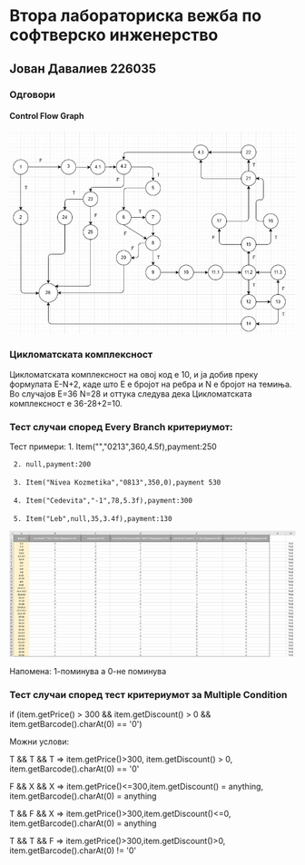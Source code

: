 # Втора лабораториска вежба по софтверско инженерство

## Јован Давалиев 226035

### Одговори

#### Control Flow Graph 

 ![Project graph](https://github.com/Hekaton003/SI_2024_lab2_226035/blob/master/ControlFlowGraph.jpg?raw=true)

### Цикломатската комплексност

  Цикломатската комплексност на овој код е 10, и  ја добив преку формулата E-N+2, каде што E е бројот на ребра и N е бројот на темиња. Во случајoв E=36 N=28 и оттука следува дека Цикломатската комплексност е 36-28+2=10.

### Тест случаи според Every Branch критериумот:

Тест примери:
     1. Item("","0213",360,4.5f),payment:250
     
     2. null,payment:200
     
     3. Item("Nivea Kozmetika","0813",350,0),payment 530
     
     4. Item("Cedevita","-1",78,5.3f),payment:300
     
     5. Item("Leb",null,35,3.4f),payment:130

![Test Case](https://github.com/Hekaton003/SI_2024_lab2_226035/blob/master/EveryBranchCriterium.jpg?raw=true)

Напомена: 1-поминува а 0-не поминува

### Тест случаи според тест критериумот за  Multiple Condition 

 if (item.getPrice() > 300 && item.getDiscount() > 0 && item.getBarcode().charAt(0) == '0')
 
Можни услови:

Т && T && T => item.getPrice()>300, item.getDiscount() > 0, item.getBarcode().charAt(0) == '0'

F && X && X => item.getPrice()<=300,item.getDiscount() = anything, item.getBarcode().charAt(0) = anything

T && F && X => item.getPrice()>300,item.getDiscount()<=0, item.getBarcode().charAt(0) = anything

T && T && F => item.getPrice()>300,item.getDiscount()>0, item.getBarcode().charAt(0) != '0'
